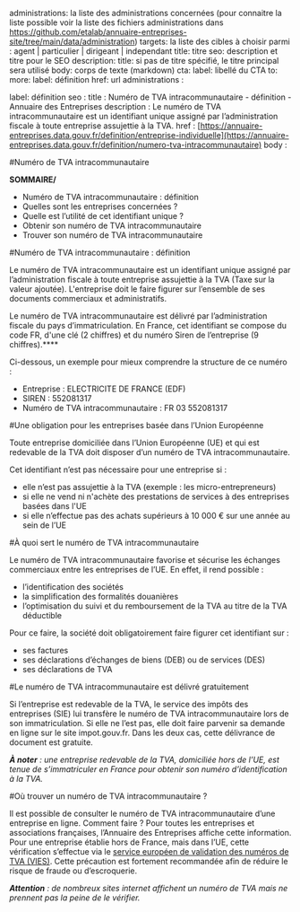 administrations: la liste des administrations concernées (pour connaitre la liste possible voir la liste des fichiers administrations dans https://github.com/etalab/annuaire-entreprises-site/tree/main/data/administration)
targets: la liste des cibles à choisir parmi : agent | particulier | dirigeant | independant
title: titre
seo: description et titre pour le SEO
description:
title: si pas de titre spécifié, le titre principal sera utilisé
body: corps de texte (markdown)
cta:
label: libellé du CTA
to:
more:
label: définition
href: url
administrations :

label: définition
seo :
  title : Numéro de TVA intracommunautaire - définition - Annuaire des Entreprises
  description : Le numéro de TVA intracommunautaire est un identifiant unique assigné par l’administration fiscale à toute entreprise assujettie à la TVA.
  href : [https://annuaire-entreprises.data.gouv.fr/definition/entreprise-individuelle](https://annuaire-entreprises.data.gouv.fr/definition/numero-tva-intracommunautaire)
body :

#Numéro de TVA intracommunautaire

**SOMMAIRE/**

- Numéro de TVA intracommunautaire : définition
- Quelles sont les entreprises concernées ?
- Quelle est l’utilité de cet identifiant unique ?
- Obtenir son numéro de TVA intracommunautaire
- Trouver son numéro de TVA intracommunautaire

#Numéro de TVA intracommunautaire : définition

Le numéro de TVA intracommunautaire est un identifiant unique assigné par l’administration fiscale à toute entreprise assujettie à la TVA (Taxe sur la valeur ajoutée). L'entreprise doit le faire figurer sur l’ensemble de ses documents commerciaux et administratifs.

Le numéro de TVA intracommunautaire est délivré par l’administration fiscale du pays d’immatriculation. En France, cet identifiant se compose du code FR, d'une clé (2 chiffres) et du numéro Siren de l’entreprise (9 chiffres).****

Ci-dessous, un exemple pour mieux comprendre la structure de ce numéro :

- Entreprise : ELECTRICITE DE FRANCE (EDF)
- SIREN : 552081317
- Numéro de TVA intracommunautaire : FR 03 552081317

#Une obligation pour les entreprises basée dans l’Union Européenne

Toute entreprise domiciliée dans l’Union Européenne (UE) et qui est redevable de la TVA doit disposer d’un numéro de TVA intracommunautaire.

Cet identifiant n’est pas nécessaire pour une entreprise si :

- elle n’est pas assujettie à la TVA (exemple : les micro-entrepreneurs)
- si elle ne vend ni n'achète des prestations de services à des entreprises basées dans l'UE
- si elle n’effectue pas des achats supérieurs à 10 000 € sur une année au sein de l’UE

#À quoi sert le numéro de TVA intracommunautaire

Le numéro de TVA intracommunautaire favorise et sécurise les échanges commerciaux entre les entreprises de l’UE. En effet, il rend possible :

- l’identification des sociétés
- la simplification des formalités douanières
- l’optimisation du suivi et du remboursement de la TVA au titre de la TVA déductible

Pour ce faire, la société doit obligatoirement faire figurer cet identifiant sur :

- ses factures
- ses déclarations d’échanges de biens (DEB) ou de services (DES)
- ses déclarations de TVA

#Le numéro de TVA intracommunautaire est délivré gratuitement

Si l’entreprise est redevable de la TVA, le service des impôts des entreprises (SIE) lui transfère le numéro de TVA intracommunautaire lors de son immatriculation. Si elle ne l’est pas, elle doit faire parvenir sa demande en ligne sur le site impot.gouv.fr. Dans les deux cas, cette délivrance de document est gratuite.

***À noter** : une entreprise redevable de la TVA, domiciliée hors de l’UE, est tenue de s’immatriculer en France pour obtenir son numéro d’identification à la TVA.*

#Où trouver un numéro de TVA intracommunautaire ?

Il est possible de consulter le numéro de TVA intracommunautaire d’une entreprise en ligne. Comment faire ? Pour toutes les entreprises et associations françaises, l’Annuaire des Entreprises affiche cette information. Pour une entreprise établie hors de France, mais dans l’UE, cette vérification s’effectue via le [service européen de validation des numéros de TVA (VIES)](https://ec.europa.eu/taxation_customs/vies/#/vat-validation). Cette précaution est fortement recommandée afin de réduire le risque de fraude ou d’escroquerie.

***Attention** : de nombreux sites internet affichent un numéro de TVA mais ne prennent pas la peine de le vérifier.*

